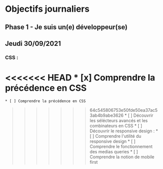 # Objectifs journaliers

## Phase 1 - Je suis un(e) développeur(se)

## Jeudi 30/09/2021

### CSS : 
<<<<<<< HEAD
    * [x] Comprendre la précédence en CSS
=======
    * [ ] Comprendre la précédence en CSS
>>>>>>> 64c545806753e50fde50ea37ac53ab4b9abe3626
    * [ ] Découvrir les sélécteurs avancés et les combinateurs en CSS
    * [ ] Découvrir le responsive design :
        * [ ] Comprendre l'utilité du responsive design
        * [ ] Comprendre le fonctionnement des medias queries
        * [ ] Comprendre la notion de mobile first






